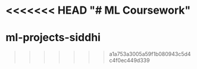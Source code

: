 <<<<<<< HEAD
"# ML Coursework" 
=======
# ml-projects-siddhi
>>>>>>> a1a753a3005a59f1b080943c5d4c4f0ec449d339
